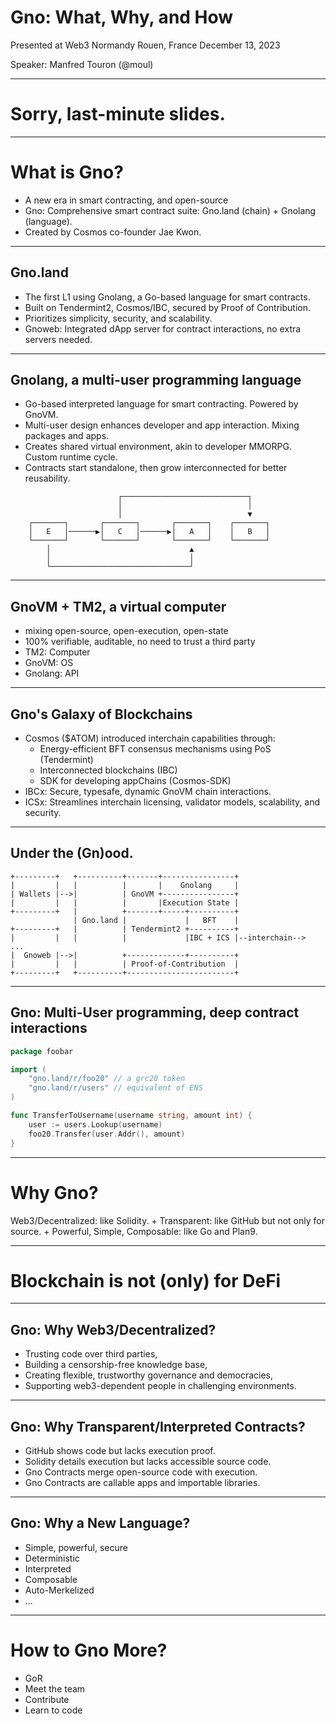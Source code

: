 # Gno: What, Why, and How

Presented at Web3 Normandy
Rouen, France
December 13, 2023

Speaker: Manfred Touron (@moul)

---

# Sorry, last-minute slides.

---

# What is Gno?

- A new era in smart contracting, and open-source
- Gno: Comprehensive smart contract suite: Gno.land (chain) + Gnolang (language).
- Created by Cosmos co-founder Jae Kwon.

----

## Gno.land

- The first L1 using Gnolang, a Go-based language for smart contracts.
- Built on Tendermint2, Cosmos/IBC, secured by Proof of Contribution.
- Prioritizes simplicity, security, and scalability.
- Gnoweb: Integrated dApp server for contract interactions, no extra servers needed.

----

## Gnolang, a multi-user programming language

- Go-based interpreted language for smart contracting. Powered by GnoVM.
- Multi-user design enhances developer and app interaction. Mixing packages and apps.
- Creates shared virtual environment, akin to developer MMORPG. Custom runtime cycle.
- Contracts start standalone, then grow interconnected for better reusability.

```
                        ┌────────────────────────────┐
                        │                            │
                        │                            ▼
    ┌───────┐       ┌───────┐       ┌───────┐    ┌───────┐
    │   E   │──────▶│   C   │──────▶│   A   │    │   B   │
    └───────┘       └───────┘       └───────┘    └───────┘
        │                               ▲
        │                               │
        └───────────────────────────────┘
```

----

## GnoVM + TM2, a virtual computer

- mixing open-source, open-execution, open-state
- 100% verifiable, auditable, no need to trust a third party
- TM2: Computer
- GnoVM: OS
- Gnolang: API

----

## Gno's Galaxy of Blockchains

- Cosmos ($ATOM) introduced interchain capabilities through:
  - Energy-efficient BFT consensus mechanisms using PoS (Tendermint)
  - Interconnected blockchains (IBC)
  - SDK for developing appChains (Cosmos-SDK)
- IBCx: Secure, typesafe, dynamic GnoVM chain interactions.
- ICSx: Streamlines interchain licensing, validator models, scalability, and security.

----

## Under the (Gn)ood.


```
+---------+   +----------+-------+----------------+
|         |   |          |       |    Gnolang     |
| Wallets |-->|          | GnoVM +----------------+
|         |   |          |       |Execution State |
+---------+   |          +-------+-----+----------+
              | Gno.land |             |   BFT    |
+---------+   |          | Tendermint2 +----------+
|         |   |          |             |IBC + ICS |--interchain-->  ...
|  Gnoweb |-->|          +-------------+----------+
|         |   |          | Proof-of-Contribution  |
+---------+   +----------+------------------------+
```

----

## Gno: Multi-User programming, deep contract interactions

```go
package foobar

import (
    "gno.land/r/foo20" // a grc20 token
    "gno.land/r/users" // equivalent of ENS
)

func TransferToUsername(username string, amount int) {
    user := users.Lookup(username)
    foo20.Transfer(user.Addr(), amount)
}
```


---

# Why Gno?

Web3/Decentralized: like Solidity.
+
Transparent: like GitHub but not only for source.
+
Powerful, Simple, Composable: like Go and Plan9.

----

# Blockchain is not (only) for DeFi

----

## Gno: Why Web3/Decentralized?

- Trusting code over third parties,
- Building a censorship-free knowledge base,
- Creating flexible, trustworthy governance and democracies,
- Supporting web3-dependent people in challenging environments.

----

## Gno: Why Transparent/Interpreted Contracts?

- GitHub shows code but lacks execution proof.
- Solidity details execution but lacks accessible source code.
- Gno Contracts merge open-source code with execution.
- Gno Contracts are callable apps and importable libraries.

----

## Gno: Why a New Language?

- Simple, powerful, secure
- Deterministic
- Interpreted
- Composable
- Auto-Merkelized
- ...

---

# How to Gno More?

- GoR
- Meet the team
- Contribute
- Learn to code
